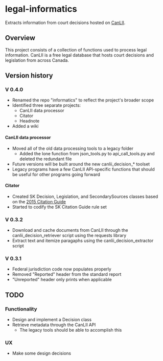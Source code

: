 # legal-informatics

Extracts information from court decisions hosted on [CanLII](https://www.canlii.org/).

## Overview

This project consists of a collection of functions used to process legal information. CanLII is a free legal database that hosts court decisions and legislation from across Canada. 

## Version history

### V 0.4.0

* Renamed the repo "informatics" to reflect the project's broader scope
* Identified three separate projects:
  * CanLII data processor
  * Citator
  * Headnote
* Added a wiki

#### CanLII data processor

* Moved all of the old data processing tools to a legacy folder
  * Added the lone function from json_tools.py to api_call_tools.py and deleted
  the redundant file
* Future versions will be built around the new canlii_decision_* toolset
* Legacy programs have a few CanLII API-specific functions that should be 
useful for other programs going forward

#### Citator

* Created SK Decision, Legislation, and SecondarySources classes based on the
[2015 Citation Guide](https://sasklawcourts.ca/wp-contentuploads/2020/09/Citation_Guide_2015_revisions.pdf)
* Started to codify the SK Citation Guide rule set

### V 0.3.2

* Download and cache documents from CanLII through the
canlii_decision_retriever script using the requests library
* Extract text and itemize paragaphs using the canlii_decision_extractor script

### V 0.3.1

* Federal jurisdiction code now populates properly
* Removed "Reported" header from the standard report
* "Unreported" header only prints when applicable

## TODO

### Functionality

* Design and implement a Decision class
* Retrieve metadata through the CanLII API
  * The legacy tools should be able to accomplish this

### UX

* Make some design decisions

